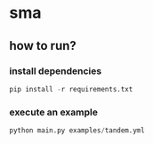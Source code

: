 # sma

## how to run?
### install dependencies

```python
pip install -r requirements.txt
```

### execute an example

```python
python main.py examples/tandem.yml
```

